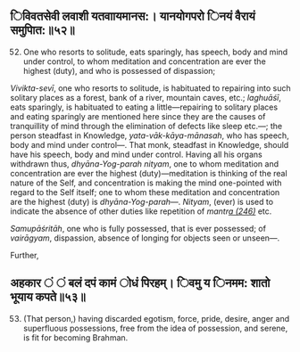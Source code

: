 ## िविवतसेवी लवाशी यतवाायमानस:। यानयोगपरो िनयं वैरायं समुपाित:॥५२॥

52. One who resorts to solitude, eats sparingly, has speech, body and mind under control, to whom meditation and concentration are ever the highest (duty), and who is possessed of dispassion;

*Vivikta-sevī*, one who resorts to solitude, is habituated to repairing into such solitary places as a forest, bank of a river, mountain caves, etc.; *laghuāśī*, eats sparingly, is habituated to eating a little—repairing to solitary places and eating sparingly are mentioned here since they are the causes of tranquillity of mind through the elimination of defects like sleep etc.—; the person steadfast in Knowledge, *yata-vāk-kāya-mānasah*, who has speech, body and mind under control—. That monk, steadfast in Knowledge, should have his speech, body and mind under control. Having all his organs withdrawn thus, *dhyāna-Yog-parah nityam*, one to whom meditation and concentration are ever the highest (duty)—meditation is thinking of the real nature of the Self, and concentration is making the mind one-pointed with regard to the Self itself; one to whom these meditation and concentration are the highest (duty) is *dhyāna-Yog-parah*—. *Nityam*, (ever) is used to indicate the absence of other duties like repetition of *mantr[a \(246\)](#page--1-0)* etc.

*Samupāśritāh*, one who is fully possessed, that is ever possessed; of *vairāgyam*, dispassion, absence of longing for objects seen or unseen—.

Further,

## अहकार ं ं बलं दपं कामं ोधं पिरहम्। िवमु य िनमम: शातो भूयाय कपते॥५३॥

53. (That person,) having discarded egotism, force, pride, desire, anger and superfluous possessions, free from the idea of possession, and serene, is fit for becoming Brahman.